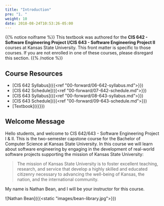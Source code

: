```yaml
---
title: "Introduction"
pre: "1. "
weight: 10
date: 2018-08-24T10:53:26-05:00
---
```


{{% notice noiframe %}}
This textbook was authored for the **CIS 642 - Software Engineering Project I/CIS 643 - Software Engineering Project II** courses at Kansas State University.  This front matter is specific to those courses.  If you are not enrolled in one of these courses, please disregard this section.
{{% /notice %}}

## Course Resources 

* [CIS 642 Syllabus]({{<ref "00-forward/06-642-syllabus.md">}})
* [CIS 642 Schedule]({{<ref "00-forward/07-642-schedule.md">}})
* [CIS 643 Syllabus]({{<ref "00-forward/08-643-syllabus.md">}})
* [CIS 643 Schedule]({{<ref "00-forward/09-643-schedule.md">}})
* [Textbook]({{<param textbookURL>}})

## Welcome Message
Hello students, and welcome to CIS 642/643 - Software Engineering Project I & II.  This is the two-semester capstone course for the Bachelor of Computer Science at Kansas State University.  In this course we will learn about software engineering by engaging in the development of real-world software projects supporting the mission of Kansas State University:

> The mission of Kansas State University is to foster excellent teaching, research, and service that develop a highly skilled and educated citizenry necessary to advancing the well-being of Kansas, the nation, and the international community.

My name is Nathan Bean, and I will be your instructor for this course.

![Nathan Bean]({{<static "images/bean-library.jpg">}})